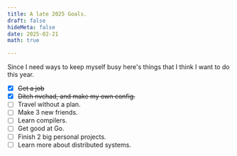 ```yaml
---
title: A late 2025 Goals.
draft: false
hideMeta: false
date: 2025-02-21
math: true

---
```


Since I need ways to keep myself busy here's things that I think I want to do this year.

- [x] ~~Get a job~~
- [x] ~~Ditch nvchad, and make my own config.~~
- [ ] Travel without a plan.
- [ ] Make 3 new friends.
- [ ] Learn compilers.
- [ ] Get good at Go.
- [ ] Finish 2 big personal projects.
- [ ] Learn more about distributed systems.